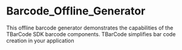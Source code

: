 # Barcode_Offline_Generator
This offline barcode generator demonstrates the capabilities of the TBarCode SDK barcode components. TBarCode simplifies bar code creation in your application
